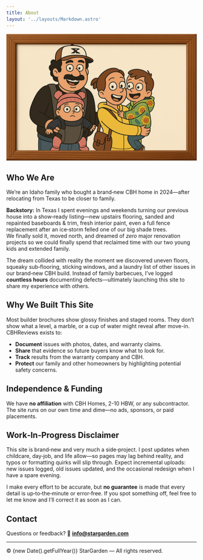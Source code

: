 ```yaml
---
title: About
layout: '../layouts/Markdown.astro'
---
```


![CBH Reviews Logo](../assets/family.png)

## Who We Are
We’re an Idaho family who bought a brand‑new CBH home in 2024—after relocating from Texas to be closer to family.

**Backstory:** In Texas I spent evenings and weekends turning our previous house into a show‑ready listing—new upstairs flooring, sanded and repainted baseboards & trim, fresh interior paint, even a full fence replacement after an ice‑storm felled one of our big shade trees.  
We finally sold it, moved north, and dreamed of *zero* major renovation projects so we could finally spend that reclaimed time with our two young kids and extended family.

The dream collided with reality the moment we discovered uneven floors, squeaky sub‑flooring, sticking windows, and a laundry list of other issues in our brand‑new CBH build. Instead of family barbecues, I’ve logged **countless hours** documenting defects—ultimately launching this site to share my experience with others.

## Why We Built This Site
Most builder brochures show glossy finishes and staged rooms. They don’t show what a level, a marble, or a cup of water might reveal after move-in. CBHReviews exists to:

* **Document** issues with photos, dates, and warranty claims.  
* **Share** that evidence so future buyers know what to look for.  
* **Track** results from the warranty company and CBH.  
* **Protect** our family and other homeowners by highlighting potential safety concerns.

## Independence & Funding
We have **no affiliation** with CBH Homes, 2-10 HBW, or any subcontractor. The site runs on our own time and dime—no ads, sponsors, or paid placements.

## Work‑In‑Progress Disclaimer  

This site is brand‑new and very much a side‑project. I post updates when childcare, day‑job, and life allow—so pages may lag behind reality, and typos or formatting quirks will slip through. Expect incremental uploads: new issues logged, old issues updated, and the occasional redesign when I have a spare evening.

I make every effort to be accurate, but **no guarantee** is made that every detail is up‑to‑the‑minute or error‑free. If you spot something off, feel free to let me know and I’ll correct it as soon as I can.

## Contact
Questions or feedback?
📧 **info@stargarden.com**

---

© {new Date().getFullYear()} StarGarden — All rights reserved.
